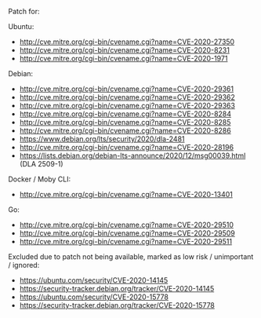 Patch for:

Ubuntu:
- http://cve.mitre.org/cgi-bin/cvename.cgi?name=CVE-2020-27350
- http://cve.mitre.org/cgi-bin/cvename.cgi?name=CVE-2020-8231
- http://cve.mitre.org/cgi-bin/cvename.cgi?name=CVE-2020-1971

Debian:
- http://cve.mitre.org/cgi-bin/cvename.cgi?name=CVE-2020-29361
- http://cve.mitre.org/cgi-bin/cvename.cgi?name=CVE-2020-29362
- http://cve.mitre.org/cgi-bin/cvename.cgi?name=CVE-2020-29363
- http://cve.mitre.org/cgi-bin/cvename.cgi?name=CVE-2020-8284
- http://cve.mitre.org/cgi-bin/cvename.cgi?name=CVE-2020-8285
- http://cve.mitre.org/cgi-bin/cvename.cgi?name=CVE-2020-8286
- https://www.debian.org/lts/security/2020/dla-2481
- http://cve.mitre.org/cgi-bin/cvename.cgi?name=CVE-2020-28196
- https://lists.debian.org/debian-lts-announce/2020/12/msg00039.html (DLA 2509-1)

Docker / Moby CLI:
- http://cve.mitre.org/cgi-bin/cvename.cgi?name=CVE-2020-13401

Go:
- http://cve.mitre.org/cgi-bin/cvename.cgi?name=CVE-2020-29510
- http://cve.mitre.org/cgi-bin/cvename.cgi?name=CVE-2020-29509
- http://cve.mitre.org/cgi-bin/cvename.cgi?name=CVE-2020-29511

Excluded due to patch not being available, marked as low risk / unimportant / ignored:
- https://ubuntu.com/security/CVE-2020-14145
- https://security-tracker.debian.org/tracker/CVE-2020-14145
- https://ubuntu.com/security/CVE-2020-15778
- https://security-tracker.debian.org/tracker/CVE-2020-15778
